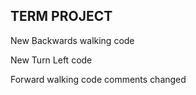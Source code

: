 TERM PROJECT
-------------------


New Backwards walking code


New Turn Left code


Forward walking code comments changed
